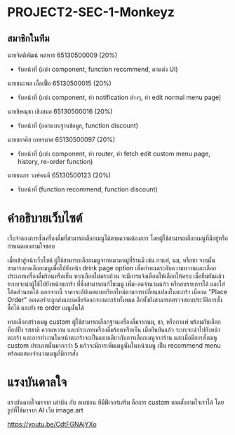 # PROJECT2-SEC-1-Monkeyz


## สมาชิกในทีม
นายจิตติพัฒน์ พลหาร 65130500009 (20%)
- รับหน้าที่ (แบ่ง component, function recommend, ตกแต่ง UI)

นายชนะพล เอื้อเฟื้อ 65130500015 (20%)
- รับหน้าที่ (แบ่ง component, ทำ notification ต่างๆ, ทำ edit normal menu page)

นายชิษณุชา เชิงสมอ 65130500016 (20%)
- รับหน้าที่ (ออกแบบฐานข้อมูล, function discount)

นายชยาศิส เกษรมาศ 65130500097 (20%)
- รับหน้าที่ (แบ่ง component, ทำ router, ทำ fetch edit custom menu page, history, re-order function)

นายธนกร วงษ์คนดี 65130500123 (20%)
- รับหน้าที่ (function recommend, function discount)

# คำอธิบายเว็บไซต์
เว็บจำลองการสั่งเครื่องดื่มที่สามารถเลือกเมนูได้ตามความต้องการ โดยผู้ใช้สามารถเลือกเมนูที่มีอยู่หรือกำหนดเองตามใจชอบ

เมื่อเข้าสู่หน้าเว็บไซต์ ผู้ใช้สามารถเลือกเมนูจากหมวดหมู่ที่ร้านมี เช่น กาแฟ, นม, หรือชา จากนั้นสามารถกดเลือกเมนูเพื่อไปยังหน้า drink page option เพื่อกำหนดระดับความหวานและเลือกประเภทเครื่องดื่มร้อนหรือเย็น หากเลือกไม่ครบถ้วน จะมีการแจ้งเตือนให้เลือกให้ครบ เมื่อยืนยันแล้ว ระบบจะนำผู้ใช้ไปยังหน้าตะกร้า ที่ซึ่งสามารถแก้ไขเมนู เพิ่ม-ลดจำนวนแก้ว หรือลบรายการได้ และใส่โค้ดส่วนลดได้ นอกจากนี้ ราคาจะอัปเดตแบบเรียลไทม์ตามการเปลี่ยนแปลงในตะกร้า เมื่อกด "Place Order" ออเดอร์จะถูกส่งและเคลียร์ออกจากตะกร้าทั้งหมด อีกทั้งยังสามารถตรวจสอบประวัติการสั่งซื้อได้ และยัง re order เมนูนั้นได้

หากเลือกสร้างเมนู custom ผู้ใช้สามารถเลือกฐานเครื่องดื่มจากนม, ชา, หรือกาแฟ พร้อมกับเลือกท็อปปิ้ง รสชาติ ความหวาน และประเภทเครื่องดื่มร้อนหรือเย็น เมื่อยืนยันแล้ว ระบบจะนำไปยังหน้าตะกร้า และการทำงานในหน้าตะกร้าจะเป็นแบบเดียวกับการเลือกเมนูจากร้าน และเมื่อมีการสั่งเมนู custom ประเภทนั้นมากกว่า 5 แก้วจะมีการเพิ่มเมนูนั่นในหน้าเมนู เป็น recommend menu พร้อมแสดงจำนวนเมนูที่มีการสั่ง

# แรงบันดาลใจ
แรงบันดาลใจมาจาก เต่าบิน กับ อเมซอน ทีมีฟีเจอร์เสริม คือการ custom ตามสั่งตามใจเราได้ โดยรูปที่ใช้มาจาก AI เว็บ image.art


https://youtu.be/CdtFGNAjYXo
